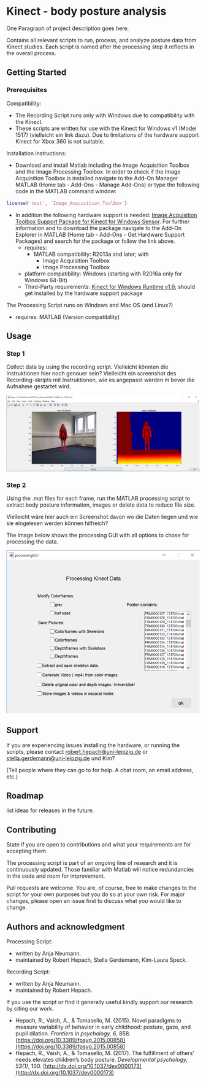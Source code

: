 # Kinect - body posture analysis

One Paragraph of project description goes here.

Contains all relevant scripts to run, process, and analyze posture data from Kinect studies.
Each script is named after the processing step it reflects in the overall process.

## Getting Started

### Prerequisites

Compatibility:

- The Recording Script runs only with Windows due to compatibility with the Kinect.
- These scripts are written for use with the Kinect for Windows v1 (Model 1517) (vielleicht ein link dazu). Due to limitations of the hardware support Kinect for Xbox 360 is not suitable.

Installation instructions:

- Download and install Matlab including the Image Acquisition Toolbox and the Image Processing Toolbox.
In order to check if the Image Acquisition Toolbox is installed navigate to the Add-On Manager MATLAB (Home tab - Add-Ons - Manage Add-Ons) or type the following code in the MATLAB command window:

```Matlab
license('test', 'Image_Acquisition_Toolbox')
```
- In addition the following hardware support is needed: [Image Acquisition Toolbox Support Package for Kinect for Windows Sensor](https://de.mathworks.com/hardware-support/kinect-windows.html). For further information and to download the package navigate to the Add-On Explorer in MATLAB (Home tab - Add-Ons - Get Hardware Support Packages) and search for the package or follow the link above.
  - requires:
    - MATLAB compatibility: R2013a and later; with
      - Image Acquisition Toolbox
      - Image Processing Toolbox
  - platform compatibility: Windows (starting with R2016a only for Windows 64-Bit)
  - Third-Party requirements: [Kinect for Windows Runtime v1.6](https://www.microsoft.com/en-us/download/details.aspx?id=34811); should get installed by the hardware support package

The Processing Script runs on Windows and Mac OS (and Linux?)
- requires: MATLAB (Version compatibility)

## Usage

### Step 1
Collect data by using the recording script.
Vielleicht könnten die Instruktionen hier noch genauer sein? Vielleicht ein screenshot des Recording-skripts mit Instruktionen, wie es angepasst werden m bevor die Aufnahme gestartet wird.

![Image of the Recording GUI](RecordingGUI.PNG)

### Step 2
Using the .mat files for each frame, run the MATLAB processing script to extract body posture information, images or delete data to reduce file size.

Vielleicht wäre hier auch ein Screenshot davon wo die Daten liegen und wie sie eingelesen werden können hilfreich?


The image below shows the processing GUI with all options to chose for processing the data.

![Image of the ProcessingGUI](ProcessingGUI.PNG)

## Support

If you are experiencing issues installing the hardware, or running the scripts, please contact
robert.hepach@uni-leipzig.de or
stella.gerdemann@uni-leipzig.de und Kim?

(Tell people where they can go to for help. A chat room, an email address, etc.)

## Roadmap
list ideas for releases in the future.

## Contributing
State if you are open to contributions and what your requirements are for accepting them.

The processing script is part of an ongoing line of research and it is continuously updated. Those familiar with Matlab will notice redundancies in the code and room for improvement.

Pull requests are welcome. You are, of course, free to make changes to the script for your own purposes but you do so at your own risk.
For major changes, please open an issue first to discuss what you would like to change.

## Authors and acknowledgment
Processing Script:
- written by Anja Neumann.
- maintained by Robert Hepach, Stella Gerdemann, Kim-Laura Speck.

Recording Script:
- written by Anja Neumann.
- maintained by Robert Hepach.

If you use the script or find it generally useful kindly support our research by citing our work.
-  Hepach, R., Vaish, A., & Tomasello, M. (2015). Novel paradigms to measure variability of behavior in early childhood: posture, gaze, and pupil dilation. _Frontiers in psychology, 6_, 858. [https://doi.org/10.3389/fpsyg.2015.00858](https://doi.org/10.3389/fpsyg.2015.00858)
- Hepach, R., Vaish, A., & Tomasello, M. (2017). The fulfillment of others’ needs elevates children’s body posture. _Developmental psychology, 53(1)_, 100. [http://dx.doi.org/10.1037/dev0000173](http://dx.doi.org/10.1037/dev0000173)
